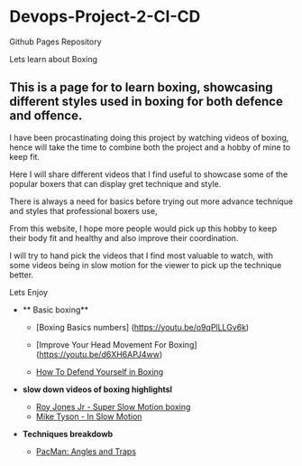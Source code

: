 # Devops-Project-2-CI-CD
Github Pages Repository

Lets learn about Boxing


## This is a page for to learn boxing, showcasing different styles used in boxing for both defence and offence.

I have been procastinating doing this project by watching videos of boxing, hence will take the time to combine both the project and a hobby of mine to keep fit.

Here I will share different videos that I find useful to showcase some of the popular boxers that can display gret technique and style.

There is always a need for basics before trying out more advance technique and styles that professional boxers use,

From this website, I hope more people would pick up this hobby to keep their body fit and healthy and also improve their coordination.

I will try to hand pick the videos that I find most valuable to watch, with some videos being in slow motion for the viewer to pick up the technique better.

Lets Enjoy


  - ** Basic boxing**


    - [Boxing Basics numbers] (https://youtu.be/o9qPlLLGv6k)
  
  
    - [Improve Your Head Movement For Boxing] (https://youtu.be/d6XH6APJ4ww)
    
    
    - [How To Defend Yourself in Boxing](https://youtu.be/SnsrDGvtAQM)
      
   
 - **slow down videos of boxing highlightsl**
    
    
   - [Roy Jones Jr - Super Slow Motion boxing](https://youtu.be/PuUcGwJg_h0)
   - [Mike Tyson - In Slow Motion](https://youtu.be/BVSn6rjspb0)
   
   
 - **Techniques breakdowb**
 
    - [PacMan: Angles and Traps](https://youtu.be/vjVN4YsRIo0)
    
    
    

     
    

    
